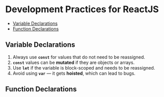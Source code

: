 # Development Practices for ReactJS

- [Variable Declarations](#variable-declarations)
- [Function Declarations](#function-declarations)

## Variable Declarations

1. Always use **`const`** for values that do not need to be reassigned.  
2. **`const`** values can be **mutated** if they are objects or arrays.  
3. Use **`let`** if the variable is block-scoped and needs to be reassigned.  
4. Avoid using **`var`** — it gets **hoisted**, which can lead to bugs.

## Function Declarations
